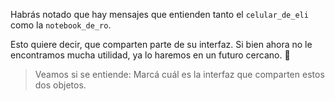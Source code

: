 Habrás notado que hay mensajes que entienden tanto el `celular_de_eli` como la `notebook_de_ro`.

Esto quiere decir, que comparten parte de su interfaz. Si bien ahora no le encontramos mucha utilidad, ya lo haremos en un futuro cercano. :star_struck:

> Veamos si se entiende: Marcá cuál es la interfaz que comparten estos dos objetos.